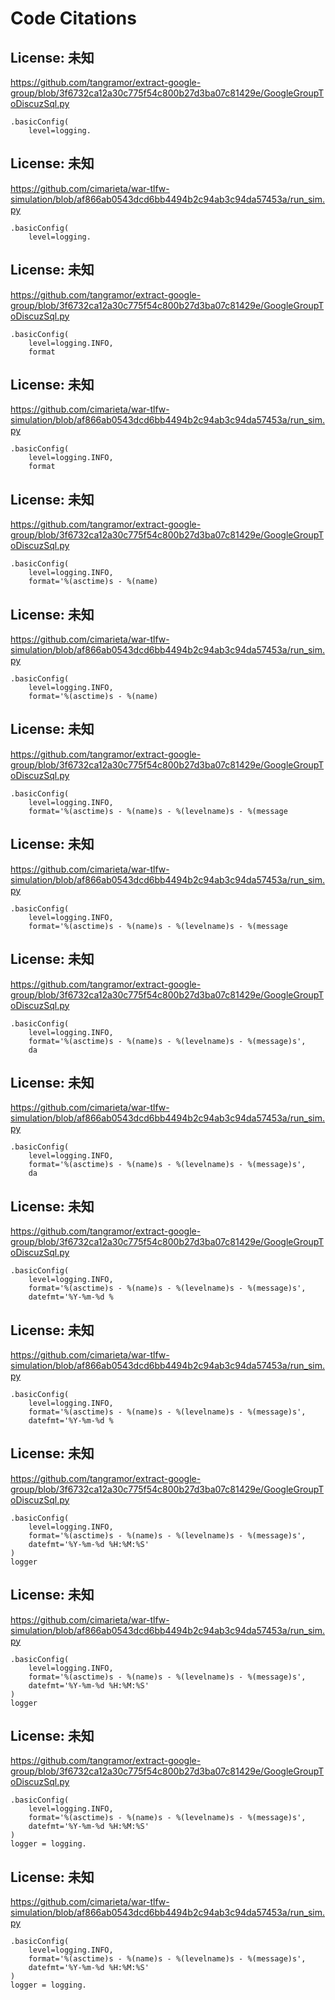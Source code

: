 # Code Citations

## License: 未知
https://github.com/tangramor/extract-google-group/blob/3f6732ca12a30c775f54c800b27d3ba07c81429e/GoogleGroupToDiscuzSql.py

```
.basicConfig(
    level=logging.
```


## License: 未知
https://github.com/cimarieta/war-tlfw-simulation/blob/af866ab0543dcd6bb4494b2c94ab3c94da57453a/run_sim.py

```
.basicConfig(
    level=logging.
```


## License: 未知
https://github.com/tangramor/extract-google-group/blob/3f6732ca12a30c775f54c800b27d3ba07c81429e/GoogleGroupToDiscuzSql.py

```
.basicConfig(
    level=logging.INFO,
    format
```


## License: 未知
https://github.com/cimarieta/war-tlfw-simulation/blob/af866ab0543dcd6bb4494b2c94ab3c94da57453a/run_sim.py

```
.basicConfig(
    level=logging.INFO,
    format
```


## License: 未知
https://github.com/tangramor/extract-google-group/blob/3f6732ca12a30c775f54c800b27d3ba07c81429e/GoogleGroupToDiscuzSql.py

```
.basicConfig(
    level=logging.INFO,
    format='%(asctime)s - %(name)
```


## License: 未知
https://github.com/cimarieta/war-tlfw-simulation/blob/af866ab0543dcd6bb4494b2c94ab3c94da57453a/run_sim.py

```
.basicConfig(
    level=logging.INFO,
    format='%(asctime)s - %(name)
```


## License: 未知
https://github.com/tangramor/extract-google-group/blob/3f6732ca12a30c775f54c800b27d3ba07c81429e/GoogleGroupToDiscuzSql.py

```
.basicConfig(
    level=logging.INFO,
    format='%(asctime)s - %(name)s - %(levelname)s - %(message
```


## License: 未知
https://github.com/cimarieta/war-tlfw-simulation/blob/af866ab0543dcd6bb4494b2c94ab3c94da57453a/run_sim.py

```
.basicConfig(
    level=logging.INFO,
    format='%(asctime)s - %(name)s - %(levelname)s - %(message
```


## License: 未知
https://github.com/tangramor/extract-google-group/blob/3f6732ca12a30c775f54c800b27d3ba07c81429e/GoogleGroupToDiscuzSql.py

```
.basicConfig(
    level=logging.INFO,
    format='%(asctime)s - %(name)s - %(levelname)s - %(message)s',
    da
```


## License: 未知
https://github.com/cimarieta/war-tlfw-simulation/blob/af866ab0543dcd6bb4494b2c94ab3c94da57453a/run_sim.py

```
.basicConfig(
    level=logging.INFO,
    format='%(asctime)s - %(name)s - %(levelname)s - %(message)s',
    da
```


## License: 未知
https://github.com/tangramor/extract-google-group/blob/3f6732ca12a30c775f54c800b27d3ba07c81429e/GoogleGroupToDiscuzSql.py

```
.basicConfig(
    level=logging.INFO,
    format='%(asctime)s - %(name)s - %(levelname)s - %(message)s',
    datefmt='%Y-%m-%d %
```


## License: 未知
https://github.com/cimarieta/war-tlfw-simulation/blob/af866ab0543dcd6bb4494b2c94ab3c94da57453a/run_sim.py

```
.basicConfig(
    level=logging.INFO,
    format='%(asctime)s - %(name)s - %(levelname)s - %(message)s',
    datefmt='%Y-%m-%d %
```


## License: 未知
https://github.com/tangramor/extract-google-group/blob/3f6732ca12a30c775f54c800b27d3ba07c81429e/GoogleGroupToDiscuzSql.py

```
.basicConfig(
    level=logging.INFO,
    format='%(asctime)s - %(name)s - %(levelname)s - %(message)s',
    datefmt='%Y-%m-%d %H:%M:%S'
)
logger
```


## License: 未知
https://github.com/cimarieta/war-tlfw-simulation/blob/af866ab0543dcd6bb4494b2c94ab3c94da57453a/run_sim.py

```
.basicConfig(
    level=logging.INFO,
    format='%(asctime)s - %(name)s - %(levelname)s - %(message)s',
    datefmt='%Y-%m-%d %H:%M:%S'
)
logger
```


## License: 未知
https://github.com/tangramor/extract-google-group/blob/3f6732ca12a30c775f54c800b27d3ba07c81429e/GoogleGroupToDiscuzSql.py

```
.basicConfig(
    level=logging.INFO,
    format='%(asctime)s - %(name)s - %(levelname)s - %(message)s',
    datefmt='%Y-%m-%d %H:%M:%S'
)
logger = logging.
```


## License: 未知
https://github.com/cimarieta/war-tlfw-simulation/blob/af866ab0543dcd6bb4494b2c94ab3c94da57453a/run_sim.py

```
.basicConfig(
    level=logging.INFO,
    format='%(asctime)s - %(name)s - %(levelname)s - %(message)s',
    datefmt='%Y-%m-%d %H:%M:%S'
)
logger = logging.
```

